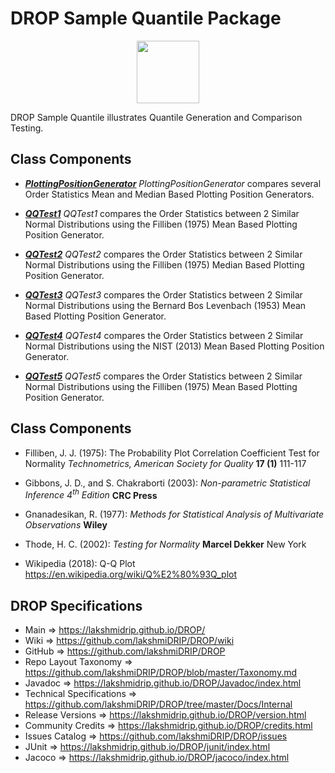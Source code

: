 # DROP Sample Quantile Package

<p align="center"><img src="https://github.com/lakshmiDRIP/DROP/blob/master/DRIP_Logo.gif?raw=true" width="100"></p>

DROP Sample Quantile illustrates Quantile Generation and Comparison Testing.


## Class Components

 * [***PlottingPositionGenerator***](https://github.com/lakshmiDRIP/DROP/tree/master/src/main/java/org/drip/sample/quantile/PlottingPositionGenerator.java)
 <i>PlottingPositionGenerator</i> compares several Order Statistics Mean and Median Based Plotting Position Generators.

 * [***QQTest1***](https://github.com/lakshmiDRIP/DROP/tree/master/src/main/java/org/drip/sample/quantile/QQTest1.java)
 <i>QQTest1</i> compares the Order Statistics between 2 Similar Normal Distributions using the Filliben (1975) Mean Based Plotting Position Generator.

 * [***QQTest2***](https://github.com/lakshmiDRIP/DROP/tree/master/src/main/java/org/drip/sample/quantile/QQTest2.java)
 <i>QQTest2</i> compares the Order Statistics between 2 Similar Normal Distributions using the Filliben (1975) Median Based Plotting Position Generator.

 * [***QQTest3***](https://github.com/lakshmiDRIP/DROP/tree/master/src/main/java/org/drip/sample/quantile/QQTest3.java)
 <i>QQTest3</i> compares the Order Statistics between 2 Similar Normal Distributions using the Bernard Bos Levenbach (1953) Mean Based Plotting Position Generator.

 * [***QQTest4***](https://github.com/lakshmiDRIP/DROP/tree/master/src/main/java/org/drip/sample/quantile/QQTest4.java)
 <i>QQTest4</i> compares the Order Statistics between 2 Similar Normal Distributions using the NIST (2013) Mean Based Plotting Position Generator.

 * [***QQTest5***](https://github.com/lakshmiDRIP/DROP/tree/master/src/main/java/org/drip/sample/quantile/QQTest5.java)
 <i>QQTest5</i> compares the Order Statistics between 2 Similar Normal Distributions using the Filliben (1975) Mean Based Plotting Position Generator.


## Class Components

 * Filliben, J. J. (1975): The Probability Plot Correlation Coefficient Test for Normality <i>Technometrics, American Society for Quality</i> <b>17 (1)</b> 111-117

 * Gibbons, J. D., and S. Chakraborti (2003): <i>Non-parametric Statistical Inference 4<sup>th</sup> Edition</i> <b>CRC Press</b>

 * Gnanadesikan, R. (1977): <i>Methods for Statistical Analysis of Multivariate Observations</i> <b>Wiley</b>

 * Thode, H. C. (2002): <i>Testing for Normality</i> <b>Marcel Dekker</b> New York

 * Wikipedia (2018): Q-Q Plot https://en.wikipedia.org/wiki/Q%E2%80%93Q_plot


## DROP Specifications

 * Main                     => https://lakshmidrip.github.io/DROP/
 * Wiki                     => https://github.com/lakshmiDRIP/DROP/wiki
 * GitHub                   => https://github.com/lakshmiDRIP/DROP
 * Repo Layout Taxonomy     => https://github.com/lakshmiDRIP/DROP/blob/master/Taxonomy.md
 * Javadoc                  => https://lakshmidrip.github.io/DROP/Javadoc/index.html
 * Technical Specifications => https://github.com/lakshmiDRIP/DROP/tree/master/Docs/Internal
 * Release Versions         => https://lakshmidrip.github.io/DROP/version.html
 * Community Credits        => https://lakshmidrip.github.io/DROP/credits.html
 * Issues Catalog           => https://github.com/lakshmiDRIP/DROP/issues
 * JUnit                    => https://lakshmidrip.github.io/DROP/junit/index.html
 * Jacoco                   => https://lakshmidrip.github.io/DROP/jacoco/index.html
